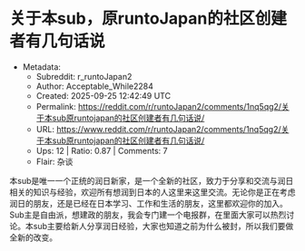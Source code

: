 # 关于本sub，原runtoJapan的社区创建者有几句话说

- Metadata:
  - Subreddit: r_runtoJapan2
  - Author: Acceptable_While2284
  - Created: 2025-09-25 12:42:49 UTC
  - Permalink: https://reddit.com/r/runtoJapan2/comments/1nq5qg2/关于本sub原runtojapan的社区创建者有几句话说/
  - URL: https://www.reddit.com/r/runtoJapan2/comments/1nq5qg2/关于本sub原runtojapan的社区创建者有几句话说/
  - Ups: 12 | Ratio: 0.87 | Comments: 7
  - Flair: 杂谈


本sub是唯一一个正统的润日新家，是一个全新的社区，致力于分享和交流与润日相关的知识与经验，欢迎所有想润到日本的人这里来这里交流。无论你是正在考虑润日的朋友，还是已经在日本学习、工作和生活的朋友，这里都欢迎你的加入。  
Sub主是自由派，想建政的朋友，我会专门建一个电报群，在里面大家可以热烈讨论。本sub主要给新人分享润日经验，大家也知道之前为什么被封，所以我们要做全新的改变。

